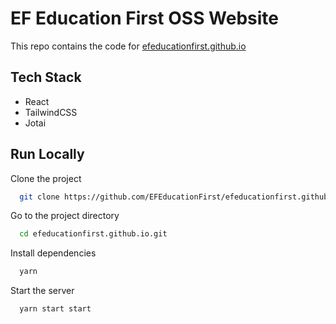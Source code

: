 
# EF Education First OSS Website

This repo contains the code for [efeducationfirst.github.io](https://efeducationfirst.github.io)


## Tech Stack

* React
* TailwindCSS
* Jotai

## Run Locally

Clone the project

```bash
  git clone https://github.com/EFEducationFirst/efeducationfirst.github.io.git
```

Go to the project directory

```bash
  cd efeducationfirst.github.io.git
```

Install dependencies

```bash
  yarn
```

Start the server

```bash
  yarn start start
```

